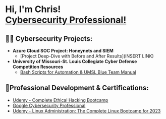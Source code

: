 <h1>Hi, I'm Chris! <br/><a href="https://www.linkedin.com/in/chris-suhre/">Cybersecurity Professional!</a></h1>

<h2>👨‍💻 Cybersecurity Projects:</h2>

- <b>Azure Cloud SOC Project: Honeynets and SIEM</b>
  - [Project Deep-Dive with Before and After Results](INSERT LINK)
 - <b>University of Missouri-St. Louis Collegiate Cyber Defense Competition Resources</b>
   -  [Bash Scripts for Automation & UMSL Blue Team Manual](https://github.com/cmsuhre/UMSL-CCDC-2024)

 <h2>📄Professional Development & Certifications:</h2>
 
  - [Udemy - Complete Ethical Hacking Bootcamp](https://www.udemy.com/certificate/UC-decee760-279e-44f8-ae91-6fe20473a3e6/)
  - [Google Cybersecurity Professional](https://coursera.org/share/3cf93cc18aaeb7ed555e402d93da7709)
  - [Udemy - Linux Administration: The Complete Linux Bootcamp for 2023](https://www.udemy.com/certificate/UC-2c22cee7-5bd7-4dc1-b9dc-26e1eb7b5aed/)

<!--

Here are some ideas to get you started:

- 🔭 I’m currently working on ...
- 🌱 I’m currently learning ...
- 👯 I’m looking to collaborate on ...
- 🤔 I’m looking for help with ...
- 💬 Ask me about ...
- 📫 How to reach me: ...
- 😄 Pronouns: ...
- ⚡ Fun fact: ...
-->
